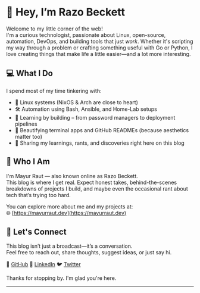 # 👋 Hey, I’m Razo Beckett

Welcome to my little corner of the web!  
I'm a curious technologist, passionate about Linux, open-source, automation, DevOps, and building tools that just *work*. Whether it's scripting my way through a problem or crafting something useful with Go or Python, I love creating things that make life a little easier—and a lot more interesting.

## 💻 What I Do
I spend most of my time tinkering with:
- 🐧 Linux systems (NixOS & Arch are close to heart)
- 🛠️ Automation using Bash, Ansible, and Home-Lab setups
- 🧠 Learning by building – from password managers to deployment pipelines
- 🎨 Beautifying terminal apps and GitHub READMEs (because aesthetics matter too)
- 💬 Sharing my learnings, rants, and discoveries right here on this blog

## 👤 Who I Am
I'm Mayur Raut — also known online as Razo Beckett.  
This blog is where I get real. Expect honest takes, behind-the-scenes breakdowns of projects I build, and maybe even the occasional rant about tech that’s trying too hard.

You can explore more about me and my projects at:  
🌐 [https://mayurraut.dev](https://mayurraut.dev)

## 🤝 Let's Connect
This blog isn’t just a broadcast—it’s a conversation.  
Feel free to reach out, share thoughts, suggest ideas, or just say hi.

🐙 [GitHub](https://github.com/RazoBeckett)
💼 [LinkedIn](https://linkedin.com/in/mayurraut0) 
🐦 [Twitter](https://x.com/RazoBeckett) 

Thanks for stopping by. I'm glad you're here.

---
